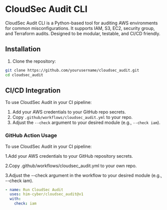 # CloudSec Audit CLI

CloudSec Audit CLI is a Python-based tool for auditing AWS environments for common misconfigurations. It supports IAM, S3, EC2, security group, and Terraform audits. Designed to be modular, testable, and CI/CD friendly.

## Installation

1. Clone the repository:

```bash
git clone https://github.com/yourusername/cloudsec_audit.git
cd cloudsec_audit
```

## CI/CD Integration

To use CloudSec Audit in your CI pipeline:

1. Add your AWS credentials to your GitHub repo secrets.
2. Copy `.github/workflows/cloudsec_audit.yml` to your repo.
3. Adjust the `--check` argument to your desired module (e.g., `--check iam`).

### GitHub Action Usage

To use CloudSec Audit in your CI pipeline:

1.Add your AWS credentials to your GitHub repository secrets.

2.Copy .github/workflows/cloudsec_audit.yml to your own repo.

3.Adjust the --check argument in the workflow to your desired module (e.g., --check iam).

```yaml
- name: Run CloudSec Audit
  uses: him-cyber/cloudsec_audit@v1
  with:
    check: iam
